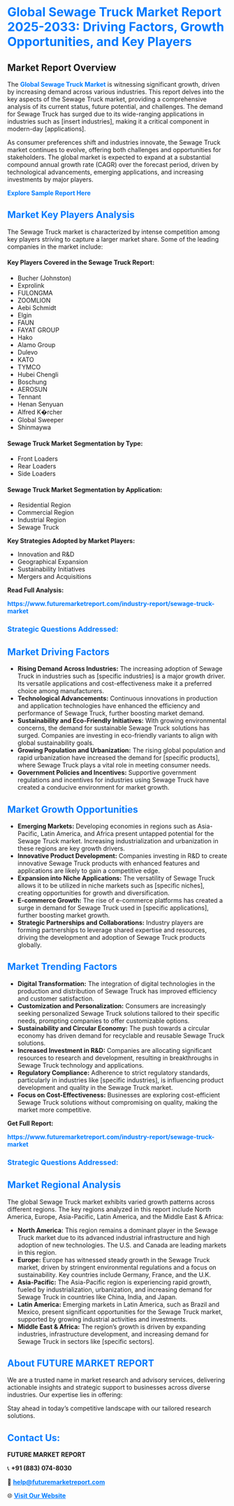 <h1 style="color: #007BFF;">Global Sewage Truck Market Report 2025-2033: Driving Factors, Growth Opportunities, and Key Players</h1>

<section id="overview">
<h2>Market Report Overview</h2>
<p>The <a href="https://www.futuremarketreport.com/industry-report/sewage-truck-market" style="color: #007BFF; text-decoration: none;"><strong>Global Sewage Truck Market</strong></a> is witnessing significant growth, driven by increasing demand across various industries. This report delves into the key aspects of the Sewage Truck market, providing a comprehensive analysis of its current status, future potential, and challenges. The demand for Sewage Truck has surged due to its wide-ranging applications in industries such as [insert industries], making it a critical component in modern-day [applications].</p>
<p>As consumer preferences shift and industries innovate, the Sewage Truck market continues to evolve, offering both challenges and opportunities for stakeholders. The global market is expected to expand at a substantial compound annual growth rate (CAGR) over the forecast period, driven by technological advancements, emerging applications, and increasing investments by major players.</p>
</section>

<section id="overview">
<p><a href="https://www.futuremarketreport.com/request-sample/reportId=124705" style="color: #007BFF; text-decoration: none;"><strong>Explore Sample Report Here</strong></a></p>
</section>

<section id="key-players">
<h2 style="color: #007BFF;">Market Key Players Analysis</h2>
<p>The Sewage Truck market is characterized by intense competition among key players striving to capture a larger market share. Some of the leading companies in the market include:</p>
<h4>Key Players Covered in the Sewage Truck Report:</h4>
<ul><li>Bucher (Johnston)</li><li>Exprolink</li><li>FULONGMA</li><li>ZOOMLION</li><li>Aebi Schmidt</li><li>Elgin</li><li>FAUN</li><li>FAYAT GROUP</li><li>Hako</li><li>Alamo Group</li><li>Dulevo</li><li>KATO</li><li>TYMCO</li><li>Hubei Chengli</li><li>Boschung</li><li>AEROSUN</li><li>Tennant</li><li>Henan Senyuan</li><li>Alfred K�rcher</li><li>Global Sweeper</li><li>Shinmaywa</li></ul>
<h4>Sewage Truck Market Segmentation by Type:</h4>
<ul><li>Front Loaders</li><li>Rear Loaders</li><li>Side Loaders</li></ul>

<h4>Sewage Truck Market Segmentation by Application:</h4>
<ul><li>Residential Region</li><li>Commercial Region</li><li>Industrial Region</li><li>Sewage Truck</li></ul>
<p><strong>Key Strategies Adopted by Market Players:</strong></p>
<ul>
<li>Innovation and R&D</li>
<li>Geographical Expansion</li>
<li>Sustainability Initiatives</li>
<li>Mergers and Acquisitions</li>
</ul>
</section>

<section>
<p><strong>Read Full Analysis: </strong></p><a href="https://www.futuremarketreport.com/industry-report/sewage-truck-market" style="color: #007BFF; text-decoration: none;"><strong>https://www.futuremarketreport.com/industry-report/sewage-truck-market</strong></a>
<h3 style="color: #007BFF;">Strategic Questions Addressed:</h3>
</section>

<section id="driving-factors">
<h2 style="color: #007BFF;">Market Driving Factors</h2>
<ul>
<li><strong>Rising Demand Across Industries:</strong> The increasing adoption of Sewage Truck in industries such as [specific industries] is a major growth driver. Its versatile applications and cost-effectiveness make it a preferred choice among manufacturers.</li>
<li><strong>Technological Advancements:</strong> Continuous innovations in production and application technologies have enhanced the efficiency and performance of Sewage Truck, further boosting market demand.</li>
<li><strong>Sustainability and Eco-Friendly Initiatives:</strong> With growing environmental concerns, the demand for sustainable Sewage Truck solutions has surged. Companies are investing in eco-friendly variants to align with global sustainability goals.</li>
<li><strong>Growing Population and Urbanization:</strong> The rising global population and rapid urbanization have increased the demand for [specific products], where Sewage Truck plays a vital role in meeting consumer needs.</li>
<li><strong>Government Policies and Incentives:</strong> Supportive government regulations and incentives for industries using Sewage Truck have created a conducive environment for market growth.</li>
</ul>
</section>

<section id="growth-opportunities">
<h2 style="color: #007BFF;">Market Growth Opportunities</h2>
<ul>
<li><strong>Emerging Markets:</strong> Developing economies in regions such as Asia-Pacific, Latin America, and Africa present untapped potential for the Sewage Truck market. Increasing industrialization and urbanization in these regions are key growth drivers.</li>
<li><strong>Innovative Product Development:</strong> Companies investing in R&D to create innovative Sewage Truck products with enhanced features and applications are likely to gain a competitive edge.</li>
<li><strong>Expansion into Niche Applications:</strong> The versatility of Sewage Truck allows it to be utilized in niche markets such as [specific niches], creating opportunities for growth and diversification.</li>
<li><strong>E-commerce Growth:</strong> The rise of e-commerce platforms has created a surge in demand for Sewage Truck used in [specific applications], further boosting market growth.</li>
<li><strong>Strategic Partnerships and Collaborations:</strong> Industry players are forming partnerships to leverage shared expertise and resources, driving the development and adoption of Sewage Truck products globally.</li>
</ul>
</section>

<section id="trending-factors">
<h2 style="color: #007BFF;">Market Trending Factors</h2>
<ul>
<li><strong>Digital Transformation:</strong> The integration of digital technologies in the production and distribution of Sewage Truck has improved efficiency and customer satisfaction.</li>
<li><strong>Customization and Personalization:</strong> Consumers are increasingly seeking personalized Sewage Truck solutions tailored to their specific needs, prompting companies to offer customizable options.</li>
<li><strong>Sustainability and Circular Economy:</strong> The push towards a circular economy has driven demand for recyclable and reusable Sewage Truck solutions.</li>
<li><strong>Increased Investment in R&D:</strong> Companies are allocating significant resources to research and development, resulting in breakthroughs in Sewage Truck technology and applications.</li>
<li><strong>Regulatory Compliance:</strong> Adherence to strict regulatory standards, particularly in industries like [specific industries], is influencing product development and quality in the Sewage Truck market.</li>
<li><strong>Focus on Cost-Effectiveness:</strong> Businesses are exploring cost-efficient Sewage Truck solutions without compromising on quality, making the market more competitive.</li>
</ul>
</section>

<section>
<p><strong>Get Full Report: </strong></p><a href="https://www.futuremarketreport.com/industry-report/sewage-truck-market" style="color: #007BFF; text-decoration: none;"><strong>https://www.futuremarketreport.com/industry-report/sewage-truck-market</strong></a>
<h3 style="color: #007BFF;">Strategic Questions Addressed:</h3>
</section>


<section id="regional-analysis">
<h2 style="color: #007BFF;">Market Regional Analysis</h2>
<p>The global Sewage Truck market exhibits varied growth patterns across different regions. The key regions analyzed in this report include North America, Europe, Asia-Pacific, Latin America, and the Middle East & Africa:</p>
<ul>
<li><strong>North America:</strong> This region remains a dominant player in the Sewage Truck market due to its advanced industrial infrastructure and high adoption of new technologies. The U.S. and Canada are leading markets in this region.</li>
<li><strong>Europe:</strong> Europe has witnessed steady growth in the Sewage Truck market, driven by stringent environmental regulations and a focus on sustainability. Key countries include Germany, France, and the U.K.</li>
<li><strong>Asia-Pacific:</strong> The Asia-Pacific region is experiencing rapid growth, fueled by industrialization, urbanization, and increasing demand for Sewage Truck in countries like China, India, and Japan.</li>
<li><strong>Latin America:</strong> Emerging markets in Latin America, such as Brazil and Mexico, present significant opportunities for the Sewage Truck market, supported by growing industrial activities and investments.</li>
<li><strong>Middle East & Africa:</strong> The region’s growth is driven by expanding industries, infrastructure development, and increasing demand for Sewage Truck in sectors like [specific sectors].</li>
</ul>
</section>

<footer>
<h2 style="color: #007BFF;">About FUTURE MARKET REPORT</h2>
<p>We are a trusted name in market research and advisory services, delivering actionable insights and strategic support to businesses across diverse industries. Our expertise lies in offering:</p>

<p>Stay ahead in today’s competitive landscape with our tailored research solutions.</p>

<h2 style="color: #007BFF;">Contact Us:</h2>
<p><strong>FUTURE MARKET REPORT</strong></p>
<p>📞 <strong>+91 (883) 074-8030</strong></p>
<p>📧 <strong><a href="mailto:help@futuremarketreport.com" style="color: #007BFF;">help@futuremarketreport.com</a></strong></p>
<p>🌐 <strong><a href="https://www.futuremarketreport.com/" style="color: #007BFF;">Visit Our Website</a></strong></p>
</footer>